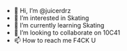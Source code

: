 - 👋 Hi, I’m @juicerdrz
- 👀 I’m interested in Skating
- 🌱 I’m currently learning Skating
- 💞️ I’m looking to collaborate on 10C41
- 📫 How to reach me F4CK U

<!---
juicerdrz/juicerdrz is a ✨ special ✨ repository because its `README.md` (this file) appears on your GitHub profile.
You can click the Preview link to take a look at your changes.
--->
